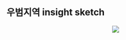 ## 우범지역 insight sketch

<p align="center">
  <img src="https://user-images.githubusercontent.com/39179946/209539531-9809df16-aa40-462d-a6a9-c9a8bf6319cb.jpg"/>
</p>

